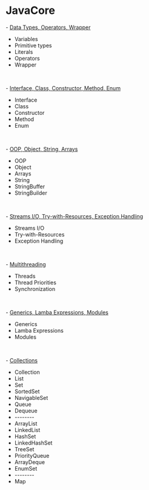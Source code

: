 # JavaCore

<p> - <a href="">Data Types, Operators, Wrapper</a></p>
<ul>
  <li>Variables</li>
  <li>Primitive types</li>
  <li>Literals</li>
  <li>Operators</li>
  <li>Wrapper</li>
</ul>
<br/>
<p> - <a href="">Interface, Class, Constructor, Method, Enum</a></p>
<ul>
  <li>Interface</li>
  <li>Class</li>
  <li>Constructor</li>
  <li>Method</li>
  <li>Enum</li>
</ul>
<br/>
<p> - <a href="">OOP, Object, String, Arrays</a></p>
<ul>
  <li>OOP</li>
  <li>Object</li>
  <li>Arrays</li>
  <li>String</li>
  <li>StringBuffer</li>
  <li>StringBuilder</li>
</ul>
<br/>
<p> - <a href="">Streams I/O, Try-with-Resources, Exception Handling</a></p>
<ul>
  <li>Streams I/O</li>
  <li>Try-with-Resources</li>
  <li>Exception Handling</li>
</ul>
<br/>
<p> - <a href="">Multithreading</a></p>
<ul>
  <li>Threads</li>
  <li>Thread Priorities</li>
  <li>Synchronization</li>
</ul>
<br/>
<p> - <a href="">Generics, Lamba Expressions, Modules</a></p>
<ul>
  <li>Generics</li>
  <li>Lamba Expressions</li>
  <li>Modules</li>
</ul>
<br/>
<p> - <a href="">Collections</a></p>
<ul>
  <li>Collection</li>
  <li>List</li>
  <li>Set</li>
  <li>SortedSet</li>
  <li>NavigableSet</li>
  <li>Queue</li>
  <li>Dequeue</li>
  <li>--------</li>
  <li>ArrayList</li>
  <li>LinkedList</li>
  <li>HashSet</li>
  <li>LinkedHashSet</li>
  <li>TreeSet</li>
  <li>PriorityQueue</li>
  <li>ArrayDeque</li>
  <li>EnumSet</li>
  <li>--------</li>
  <li>Map</li>
</ul>
<!-- <p> - <a href="https://github.com/RatmirW/">Data types, variables, arrays, and operators</a></p>
<p> - <a href="https://github.com/RatmirW/">Operations</a></p>
<p> - <a href="https://github.com/RatmirW/">Control statements</a></p>
<p> - <a href="https://github.com/RatmirW/">Classes, objects, and methods</a></p>
<p> - <a href="https://github.com/RatmirW/">Method overloading and overriding</a></p>
<p> - <a href="https://github.com/RatmirW/">Inheritance</a></p>
<p> - <a href="https://github.com/RatmirW/">Interfaces and packages</a></p>
<p> - <a href="https://github.com/RatmirW/">Exception handling</a></p>
<p> - <a href="https://github.com/RatmirW/">Multithreaded programming</a></p>
<p> - <a href="https://github.com/RatmirW/">Enumerations, autoboxing, and annotations</a></p>
<p> - <a href="https://github.com/RatmirW/">I/O, try statement with resources and other issues</a></p>
<p> - <a href="https://github.com/RatmirW/">Generics</a></p>
<p> - <a href="https://github.com/RatmirW/">Lambda expressions</a></p> -->
